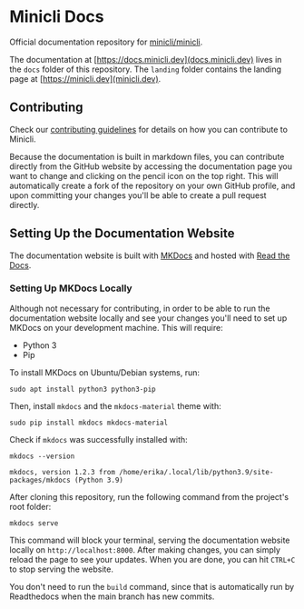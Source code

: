 # Minicli Docs

Official documentation repository for [minicli/minicli](https://github.com/minicli/minicli).

The documentation at [https://docs.minicli.dev](docs.minicli.dev) lives in the `docs` folder of this repository. The `landing` folder contains the landing page at [https://minicli.dev](minicli.dev).

## Contributing

Check our [contributing guidelines](https://github.com/minicli/docs/blob/master/CONTRIBUTING.md) for details on how you can contribute to Minicli.

Because the documentation is built in markdown files, you can contribute directly from the GitHub website by accessing the documentation page you want to change and clicking on the pencil icon on the top right. This will automatically create a fork of the repository on your own GitHub profile, and upon committing your changes you'll be able to create a pull request directly.

## Setting Up the Documentation Website

The documentation website is built with [MKDocs](https://www.mkdocs.org/) and hosted with [Read the Docs](https://readthedocs.org/).

### Setting Up MKDocs Locally

Although not necessary for contributing, in order to be able to run the documentation website locally and see your changes you'll need to set up MKDocs on your development machine. This will require:

- Python 3
- Pip
 
To install MKDocs on Ubuntu/Debian systems, run:

```shell
sudo apt install python3 python3-pip
```

Then, install `mkdocs` and the `mkdocs-material` theme with:

```shell
sudo pip install mkdocs mkdocs-material
```

Check if `mkdocs` was successfully installed with:

```shell
mkdocs --version
```

```
mkdocs, version 1.2.3 from /home/erika/.local/lib/python3.9/site-packages/mkdocs (Python 3.9)
```

After cloning this repository, run the following command from the project's root folder: 

```shell
mkdocs serve
```
This command will block your terminal, serving the documentation website locally on `http://localhost:8000`. After making changes, you can simply reload the page to see your updates. When you are done, you can hit `CTRL+C` to stop serving the website. 

You don't need to run the `build` command, since that is automatically run by Readthedocs when the main branch has new commits.


